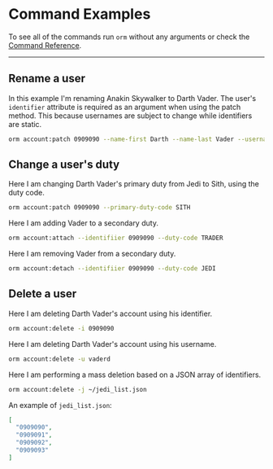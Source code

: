 # Command Examples

To see all of the commands run `orm` without any arguments or check the [Command Reference](commands.md).

---

## Rename a user

In this example I'm renaming Anakin Skywalker to Darth Vader. The user's `identifier` attribute is required as an argument when using the patch method. This because usernames are subject to change while identifiers are static.

```bash
orm account:patch 0909090 --name-first Darth --name-last Vader --username vaderd
```

## Change a user's duty

Here I am changing Darth Vader's primary duty from Jedi to Sith, using the duty code.

```bash
orm account:patch 0909090 --primary-duty-code SITH
```

Here I am adding Vader to a secondary duty.

```bash
orm account:attach --identifiier 0909090 --duty-code TRADER
```

Here I am removing Vader from a secondary duty.

```bash
orm account:detach --identifiier 0909090 --duty-code JEDI
```

## Delete a user

Here I am deleting Darth Vader's account using his identifier.

```bash
orm account:delete -i 0909090
```

Here I am deleting Darth Vader's account using his username.

```bash
orm account:delete -u vaderd
```

Here I am performing a mass deletion based on a JSON array of identifiers. 

```bash
orm account:delete -j ~/jedi_list.json
```

An example of `jedi_list.json`:

```json
[
  "0909090",
  "0909091",
  "0909092",
  "0909093"
]
```